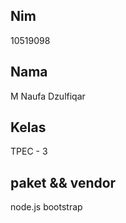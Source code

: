 ## Nim
10519098
## Nama 
M Naufa Dzulfiqar
## Kelas 
TPEC - 3

## paket && vendor
node.js
bootstrap

